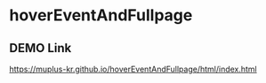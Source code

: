 # hoverEventAndFullpage

## DEMO Link

<https://muplus-kr.github.io/hoverEventAndFullpage/html/index.html>
